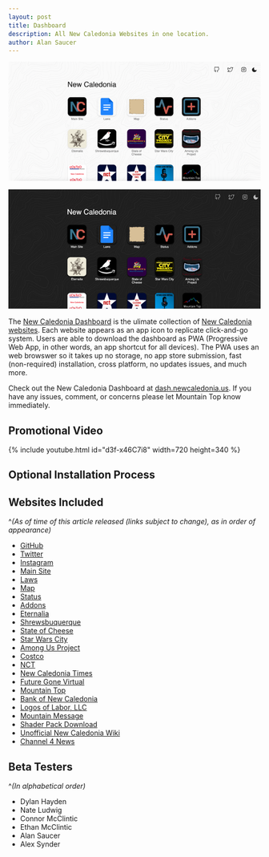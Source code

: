 ```yaml
---
layout: post
title: Dashboard
description: All New Caledonia Websites in one location.
author: Alan Saucer
---
```


<div class="light-only">
 
 <a href="https://dash.newcaledonia.us/" target="_blank"><img src="/images/2021/dash/dashboard.light.png" alt="website screenshot"></a>
  
</div>
 
<div class="dark-only">
 
 <a href="https://dash.newcaledonia.us/" target="_blank"><img src="/images/2021/dash/dashboard.dark.png" alt="website screenshot"></a>
  
</div>

The [New Caledonia Dashboard](https://dash.newcaledonia.us/) is the ulimate collection of [New Caledonia websites](#websites-included). Each website appears as an app icon to replicate click-and-go system. Users are able to download the dashboard as PWA (Progressive Web App, in other words, an app shortcut for all devices). The PWA uses an web browswer so it takes up no storage, no app store submission, fast (non-required) installation, cross platform, no updates issues, and much more.

Check out the New Caledonia Dashboard at [dash.newcaledonia.us](https://dash.newcaledonia.us/). If you have any issues, comment, or concerns please let Mountain Top know immediately.

## Promotional Video

{% include youtube.html id="d3f-x46C7i8" width=720 height=340 %}
<br>

## Optional Installation Process

## Websites Included 
^*(As of time of this article released (links subject to change), as in order of appearance)*

- [GitHub](https://github.com/NewCaledoniaDevTeam/)
- [Twitter](https://twitter.com/NewCalOfficial)
- [Instagram](https://www.instagram.com/new_caledonia_official/)
- [Main Site](https://sites.google.com/view/new-caledonia-official)
- [Laws](https://docs.google.com/document/d/1-KpRa0El13C30-Ja_eWoHg6q2QqbmYqCP-fwYFHNaqU/)
- [Map](https://map.newcaledonia.us/map/)
- [Status](https://newcaledonia.us/status/)
- [Addons](https://addon.newcaledonia.us/)
- [Eternalia](https://eternalia.ml/)
- [Shrewsbuquerque](https://shrewsbuquerque.ml/)
- [State of Cheese](https://stateofcheese.ml/)
- [Star Wars City](https://starwarscity.ml/)
- [Among Us Project](https://amongusproject.ml/)
- [Costco](https://sites.google.com/student.dodea.edu/new-caledonia-costco/home)
- [NCT](https://sites.google.com/view/nctcorp)
- [New Caledonia Times](https://sites.google.com/view/new-caledonia-times)
- [Future Gone Virtual](https://anchor.fm/nctimes)
- [Mountain Top](https://mountaintopofficial.ml/)
- [Bank of New Caledonia](https://mountaintopofficial.ml/bonc/)
- [Logos of Labor, LLC](https://logos.newcaledonia.us/lol/)
- [Mountain Message](https://newcaledoniadevteam.github.io/)
- [Shader Pack Download](https://download.newcaledonia.us/)
- [Unofficial New Caledonia Wiki](http://ncrestored.ml/wiki/)
- [Channel 4 News](https://www.youtube.com/channel/UCMvOGeh3OZDLG-FljVsGM2w)

## Beta Testers
^*(In alphabetical order)*

- Dylan Hayden
- Nate Ludwig
- Connor McClintic
- Ethan McClintic
- Alan Saucer
- Alex Synder
